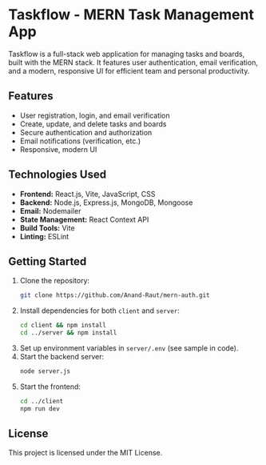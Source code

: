 
# Taskflow - MERN Task Management App

Taskflow is a full-stack web application for managing tasks and boards, built with the MERN stack. It features user authentication, email verification, and a modern, responsive UI for efficient team and personal productivity.

## Features
- User registration, login, and email verification
- Create, update, and delete tasks and boards
- Secure authentication and authorization
- Email notifications (verification, etc.)
- Responsive, modern UI

## Technologies Used
- **Frontend:** React.js, Vite, JavaScript, CSS
- **Backend:** Node.js, Express.js, MongoDB, Mongoose
- **Email:** Nodemailer
- **State Management:** React Context API
- **Build Tools:** Vite
- **Linting:** ESLint

## Getting Started
1. Clone the repository:
	```bash
	git clone https://github.com/Anand-Raut/mern-auth.git
	```
2. Install dependencies for both `client` and `server`:
	```bash
	cd client && npm install
	cd ../server && npm install
	```
3. Set up environment variables in `server/.env` (see sample in code).
4. Start the backend server:
	```bash
	node server.js
	```
5. Start the frontend:
	```bash
	cd ../client
	npm run dev
	```

## License
This project is licensed under the MIT License.
